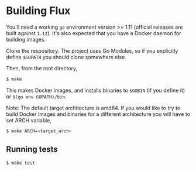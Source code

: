 # Building Flux

You'll need a working `go` environment version >= 1.11 (official releases are built against `1.12`).
It's also expected that you have a Docker daemon for building images.

Clone the respository. The project uses Go Modules, so if you explicitly define `$GOPATH` you should
clone somewhere else

Then, from the root directory,

```sh
$ make
```

This makes Docker images, and installs binaries to `$GOBIN` (if you define it) or `$(go env GOPATH)/bin`.

Note: The default target architecture is amd64. If you would like to try to build Docker images
and binaries for a different architecture you will have to set ARCH variable,

```sh
$ make ARCH=<target_arch>
```

## Running tests

```sh
$ make test
```
